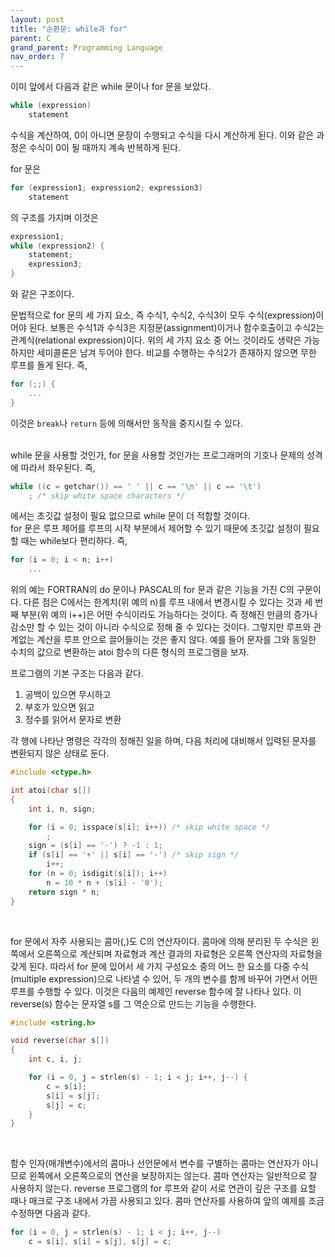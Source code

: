 ```yaml
---
layout: post
title: "순환문: while과 for"
parent: C
grand_parent: Programming Language
nav_order: 7
---
```


이미 앞에서 다음과 같은 while 문이나 for 문을 보았다.  

```c
while (expression)
    statement
```

수식을 계산하여, 0이 아니면 문장이 수행되고 수식을 다시 계산하게 된다. 이와 같은 과정은 수식이 0이 될 때까지 계속 반복하게 된다.  
  
for 문은  

```c
for (expression1; expression2; expression3)
    statement
```

의 구조를 가지며 이것은  

```c
expression1;
while (expression2) {
    statement;
    expression3;
}
```

와 같은 구조이다.  
  
문법적으로 for 문의 세 가지 요소, 즉 수식1, 수식2, 수식3이 모두 수식(expression)이어야 된다. 보통은 수식1과 수식3은 지정문(assignment)이거나 함수호출이고 수식2는 관계식(relational expression)이다. 위의 세 가지 요소 중 어느 것이라도 생략은 가능하지만 세미콜론은 남겨 두어야 한다. 비교를 수행하는 수식2가 존재하지 않으면 무한 루프를 돌게 된다. 즉,  

```c
for (;;) {
    ...
}
```

이것은 `break`나 `return` 등에 의해서만 동작을 중지시킬 수 있다.  
<br>

while 문을 사용할 것인가, for 문을 사용할 것인가는 프로그래머의 기호나 문제의 성격에 따라서 좌우된다. 즉,  

```c
while ((c = getchar()) == ' ' || c == '\n' || c == '\t')
    ; /* skip white space characters */
```

에서는 초깃값 설정이 필요 없으므로 while 문이 더 적합할 것이다.  
for 문은 루프 제어를 루프의 시작 부분에서 제어할 수 있기 때문에 초깃값 설정이 필요할 때는 while보다 편리하다. 즉,  

```c
for (i = 0; i < n; i++)
    ...
```

위의 예는 FORTRAN의 do 문이나 PASCAL의 for 문과 같은 기능을 가진 C의 구문이다. 다른 점은 C에서는 한계치(위 예의 n)를 루프 내에서 변경시킬 수 있다는 것과 세 번째 부분(위 예의 i++)은 어떤 수식이라도 가능하다는 것이다. 즉 정해진 만큼의 증가나 감소만 할 수 있는 것이 아니라 수식으로 정해 줄 수 있다는 것이다. 그렇지만 루프와 관계없는 계산을 루프 안으로 끌어들이는 것은 좋지 않다. 예를 들어 문자를 그와 동일한 수치의 값으로 변환하는 atoi 함수의 다른 형식의 프로그램을 보자.  
  
프로그램의 기본 구조는 다음과 같다.  
1. 공백이 있으면 무시하고
2. 부호가 있으면 읽고
3. 정수를 읽어서 문자로 변환
  
각 행에 나타난 명령은 각각의 정해진 일을 하며, 다음 처리에 대비해서 입력된 문자를 변환되지 않은 상태로 둔다.  
  
```c
#include <ctype.h>

int atoi(char s[])
{
    int i, n, sign;

    for (i = 0; isspace(s[i]; i++)) /* skip white space */
        ;
    sign = (s[i] == '-') ? -1 : 1;
    if (s[i] == '+' || s[i] == '-') /* skip sign */
        i++;
    for (n = 0; isdigit(s[i]); i++)
        n = 10 * n + (s[i] - '0');
    return sign * n;
}
```
<br>

for 문에서 자주 사용되는 콤마(,)도 C의 연산자이다. 콤마에 의해 분리된 두 수식은 왼쪽에서 오른쪽으로 계산되며 자료형과 계산 결과의 자료형은 오른쪽 연산자의 자료형을 갖게 된다. 따라서 for 문에 있어서 세 가지 구성요소 중의 어느 한 요소를 다중 수식(multiple expression)으로 나타낼 수 있어, 두 개의 변수를 함께 바꾸어 가면서 어떤 루프를 수행할 수 있다. 이것은 다음의 예제인 reverse 함수에 잘 나타나 있다. 이 reverse(s) 함수는 문자열 s를 그 역순으로 만드는 기능을 수행한다.  
  
```c
#include <string.h>

void reverse(char s[])
{
    int c, i, j;

    for (i = 0, j = strlen(s) - 1; i < j; i++, j--) {
        c = s[i];
        s[i] = s[j];
        s[j] = c;
    }
}
```
<br>

함수 인자(매개변수)에서의 콤마나 선언문에서 변수를 구별하는 콤마는 연산자가 아니므로 왼쪽에서 오른쪽으로의 연산을 보장하지는 않는다. 콤마 연산자는 일반적으로 잘 사용하지 않는다. reverse 프로그램의 for 루프와 같이 서로 연관이 깊은 구조를 요할 때나 매크로 구조 내에서 가끔 사용되고 있다. 콤마 연산자를 사용하여 앞의 예제를 조금 수정하면 다음과 같다.  

```c
for (i = 0, j = strlen(s) - 1; i < j; i++, j--)
    c = s[i], s[i] = s[j], s[j] = c;
```
